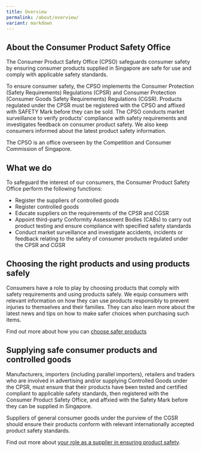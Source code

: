 ```yaml
---
title: Overview
permalink: /about/overview/
variant: markdown
---
```

## About the Consumer Product Safety Office
The Consumer Product Safety Office (CPSO) safeguards consumer safety by ensuring consumer products supplied in Singapore are safe for use and comply with applicable safety standards.

To ensure consumer safety, the CPSO implements the Consumer Protection (Safety Requirements) Regulations (CPSR) and Consumer Protection (Consumer Goods Safety Requirements) Regulations (CGSR). Products regulated under the CPSR must be registered with the CPSO and affixed with SAFETY Mark before they can be sold. The CPSO conducts market surveillance to verify products' compliance with safety requirements and investigates feedback on consumer product safety. We also keep consumers informed about the latest product safety information.

The CPSO is an office overseen by the Competition and Consumer Commission of Singapore. 

## What we do
To safeguard the interest of our consumers, the Consumer Product Safety Office perform the following functions:
* Register the suppliers of controlled goods
* Register controlled goods
* Educate suppliers on the requirements of the CPSR and CGSR
* Appoint third-party Conformity Assessment Bodies (CABs) to carry out product testing and ensure compliance with specified safety standards
* Conduct market surveillance and investigate accidents, incidents or feedback relating to the safety of consumer products regulated under the CPSR and CGSR

## Choosing the right products and using products safely
Consumers have a role to play by choosing products that comply with safety requirements and using products safely. We equip consumers with relevant information on how they can use products responsibly to prevent injuries to themselves and their families. They can also learn more about the latest news and tips on how to make safer choices when purchasing such items.

Find out more about how you can [choose safer products](/consumers/choose-safer-products/look-for-the-safety-mark)

## Supplying safe consumer products and controlled goods
Manufacturers, importers (including parallel importers), retailers and traders who are involved in advertising and/or supplying Controlled Goods under the CPSR, must ensure that their products have been tested and certified compliant to applicable safety standards, then registered with the Consumer Product Safety Office, and affxied with the Safety Mark before they can be supplied in Singapore.

Suppliers of general consumer goods under the purview of the CGSR should ensure their products conform with relevant internationally accepted product safety standards.

Find out more about [your role as a supplier in ensuring product safety](/suppliers/overview).